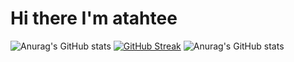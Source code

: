 # Hi there I'm atahtee

<img align="left" width="47%"> ![Anurag's GitHub stats](https://github-readme-stats.vercel.app/api?username=atahtee&show_icons=true&theme=radical)
[![GitHub Streak](https://github-readme-streak-stats.herokuapp.com/?user=atahtee)](https://git.io/streak-stats)
![Anurag's GitHub stats](https://github-readme-stats.vercel.app/api?username=atahtee&show_icons=true)
